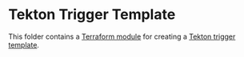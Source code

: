 # Tekton Trigger Template

This folder contains a [Terraform module](https://www.terraform.io/docs/language/modules/index.html) for creating a [Tekton trigger template](https://tekton.dev/docs/triggers/triggertemplates/).

